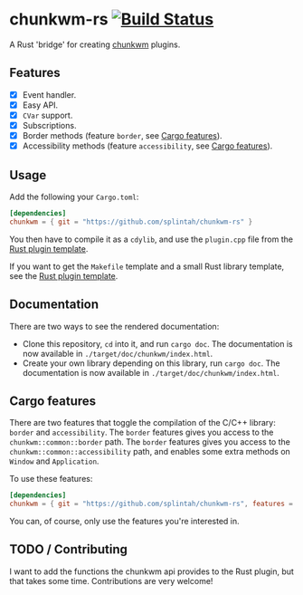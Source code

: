# chunkwm-rs [![Build Status](https://travis-ci.org/splintah/chunkwm-rs.svg?branch=master)][travis]
A Rust 'bridge' for creating [chunkwm] plugins.

## Features
- [x] Event handler.
- [x] Easy API.
- [x] `CVar` support.
- [x] Subscriptions.
- [x] Border methods (feature `border`, see [Cargo features](#cargo-features)).
- [x] Accessibility methods (feature `accessibility`, see [Cargo features](#cargo-features)).

## Usage
Add the following your `Cargo.toml`:
```toml
[dependencies]
chunkwm = { git = "https://github.com/splintah/chunkwm-rs" }
```
You then have to compile it as a `cdylib`, and use the `plugin.cpp` file from the [Rust plugin template](https://github.com/splintah/chunkwm-rs-template).

If you want to get the `Makefile` template and a small Rust library template, see the [Rust plugin template](https://github.com/splintah/chunkwm-rs-template).

## Documentation
There are two ways to see the rendered documentation:
- Clone this repository, `cd` into it, and run `cargo doc`. The documentation is now available in `./target/doc/chunkwm/index.html`.
- Create your own library depending on this library, run `cargo doc`. The documentation is now available in `./target/doc/chunkwm/index.html`.

## Cargo features
There are two features that toggle the compilation of the C/C++ library: `border` and `accessibility`.
The `border` features gives you access to the `chunkwm::common::border` path.
The `border` features gives you access to the `chunkwm::common::accessibility` path, and enables some extra methods on `Window` and `Application`.

To use these features:
```toml
[dependencies]
chunkwm = { git = "https://github.com/splintah/chunkwm-rs", features = ["border", "accessibility"] }
```

You can, of course, only use the features you're interested in.

## TODO / Contributing
I want to add the functions the chunkwm api provides to the Rust plugin, but that takes some time.
Contributions are very welcome!

[Rust plugin template]: https://github.com/splintah/chunkwm-rs-template
[chunkwm]: https://github.com/koekeishiya/chunkwm
[travis]: https://travis-ci.org/splintah/chunkwm-rs
